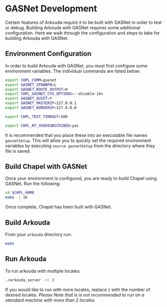 # GASNet Development

Certain features of Arkouda require it to be built with GASNet in order to test or debug. Building Arkouda with GASNet requires some additional configuration. Here we walk through the configuration and steps to take for building Arkouda with GASNet.

## Environment Configuration

In order to build Arkouda with GASNet, you must first configure some environment variables. The individual commands are listed below:

```bash
export CHPL_COMM=gasnet
export GASNET_SPAWNFN=L
export GASNET_ROUTE_OUTPUT=0
export CHPL_GASNET_CFG_OPTIONS=--disable-ibv
export GASNET_QUIET=Y
export GASNET_MASTERIP=127.0.0.1
export GASNET_WORKERIP=127.0.0.0

export CHPL_TEST_TIMEOUT=500

export CHPL_RT_OVERSUBSCRIBED=yes
```

It is recommended that you place these into an executable file names `gasnetSetup`. This will allow you to quickly set the required environment variables by executing `source gasnetSetup` from the directory where they file is saved.

## Build Chapel with GASNet

Once your environment is configured, you are ready to build Chapel using GASNet. Run the following:

```bash
cd $CHPL_HOME
make -j 16
``` 

Once complete, Chapel has been built with GASNet.

## Build Arkouda

From your `arkouda` directory run:

```bash
make
```

## Run Arkouda

To run arkouda with multiple locales: 

```bash
./arkouda_server -nl 2
```

If you would like to run with more locales, replace `2` with the number of desired locales. *Please Note that is is not recommended to run on a standard machine with more than 2 locales.*